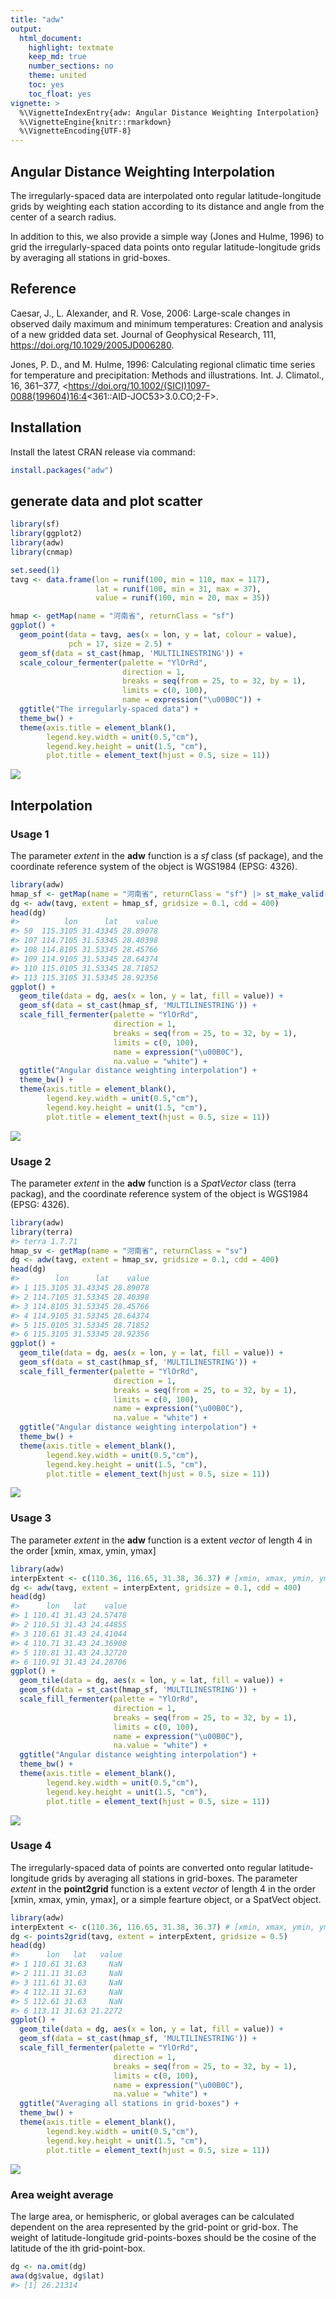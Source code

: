 ```yaml
---
title: "adw"
output: 
  html_document:
    highlight: textmate
    keep_md: true
    number_sections: no
    theme: united
    toc: yes
    toc_float: yes
vignette: >
  %\VignetteIndexEntry{adw: Angular Distance Weighting Interpolation}
  %\VignetteEngine{knitr::rmarkdown}
  %\VignetteEncoding{UTF-8}
---
```





## Angular Distance Weighting Interpolation

The irregularly-spaced data are interpolated onto regular latitude-longitude grids by weighting each station according to its distance and angle from the center of a search radius.

In addition to this, we also provide a simple way (Jones and Hulme, 1996) to grid the irregularly-spaced data points onto regular latitude-longitude grids by averaging all stations in grid-boxes.

## Reference

Caesar, J., L. Alexander, and R. Vose, 2006: Large-scale changes in observed daily maximum and minimum temperatures: Creation and analysis of a new gridded data set. Journal of Geophysical Research, 111, <https://doi.org/10.1029/2005JD006280>.

Jones, P. D., and M. Hulme, 1996: Calculating regional climatic time series for temperature and precipitation: Methods and illustrations. Int. J. Climatol., 16, 361–377, <https://doi.org/10.1002/(SICI)1097-0088(199604)16:4<361::AID-JOC53>3.0.CO;2-F>.


## Installation

Install the latest CRAN release via command:

```r
install.packages("adw")
```

## generate data and plot scatter


```r
library(sf)
library(ggplot2)
library(adw)
library(cnmap)

set.seed(1)
tavg <- data.frame(lon = runif(100, min = 110, max = 117),
                   lat = runif(100, min = 31, max = 37),
                   value = runif(100, min = 20, max = 35))

hmap <- getMap(name = "河南省", returnClass = "sf")
ggplot() +
  geom_point(data = tavg, aes(x = lon, y = lat, colour = value), 
             pch = 17, size = 2.5) +
  geom_sf(data = st_cast(hmap, 'MULTILINESTRING')) +
  scale_colour_fermenter(palette = "YlOrRd",
                         direction = 1,
                         breaks = seq(from = 25, to = 32, by = 1),
                         limits = c(0, 100),
                         name = expression("\u00B0C")) +
  ggtitle("The irregularly-spaced data") +
  theme_bw() +
  theme(axis.title = element_blank(),
        legend.key.width = unit(0.5,"cm"),
        legend.key.height = unit(1.5, "cm"),
        plot.title = element_text(hjust = 0.5, size = 11))
```

![](README_files/figure-html/unnamed-chunk-3-1.png)<!-- -->

## Interpolation
### Usage 1

The parameter *extent* in the **adw** function is a *sf* class (sf package), and the coordinate reference system of the object is WGS1984 (EPSG: 4326).


```r
library(adw)
hmap_sf <- getMap(name = "河南省", returnClass = "sf") |> st_make_valid()
dg <- adw(tavg, extent = hmap_sf, gridsize = 0.1, cdd = 400)
head(dg)
#>          lon      lat    value
#> 50  115.3105 31.43345 28.89078
#> 107 114.7105 31.53345 28.40398
#> 108 114.8105 31.53345 28.45766
#> 109 114.9105 31.53345 28.64374
#> 110 115.0105 31.53345 28.71852
#> 113 115.3105 31.53345 28.92356
ggplot() +
  geom_tile(data = dg, aes(x = lon, y = lat, fill = value)) +
  geom_sf(data = st_cast(hmap_sf, 'MULTILINESTRING')) +
  scale_fill_fermenter(palette = "YlOrRd",
                       direction = 1,
                       breaks = seq(from = 25, to = 32, by = 1),
                       limits = c(0, 100),
                       name = expression("\u00B0C"),
                       na.value = "white") +
  ggtitle("Angular distance weighting interpolation") +
  theme_bw() +
  theme(axis.title = element_blank(),
        legend.key.width = unit(0.5,"cm"),
        legend.key.height = unit(1.5, "cm"),
        plot.title = element_text(hjust = 0.5, size = 11))
```

![](README_files/figure-html/unnamed-chunk-4-1.png)<!-- -->

### Usage 2

The parameter *extent* in the **adw** function is a *SpatVector* class (terra packag), and the coordinate reference system of the object is WGS1984 (EPSG: 4326).


```r
library(adw)
library(terra)
#> terra 1.7.71
hmap_sv <- getMap(name = "河南省", returnClass = "sv")
dg <- adw(tavg, extent = hmap_sv, gridsize = 0.1, cdd = 400)
head(dg)
#>        lon      lat    value
#> 1 115.3105 31.43345 28.89078
#> 2 114.7105 31.53345 28.40398
#> 3 114.8105 31.53345 28.45766
#> 4 114.9105 31.53345 28.64374
#> 5 115.0105 31.53345 28.71852
#> 6 115.3105 31.53345 28.92356
ggplot() +
  geom_tile(data = dg, aes(x = lon, y = lat, fill = value)) +
  geom_sf(data = st_cast(hmap_sf, 'MULTILINESTRING')) +
  scale_fill_fermenter(palette = "YlOrRd",
                       direction = 1,
                       breaks = seq(from = 25, to = 32, by = 1),
                       limits = c(0, 100),
                       name = expression("\u00B0C"),
                       na.value = "white") +
  ggtitle("Angular distance weighting interpolation") +
  theme_bw() +
  theme(axis.title = element_blank(),
        legend.key.width = unit(0.5,"cm"),
        legend.key.height = unit(1.5, "cm"),
        plot.title = element_text(hjust = 0.5, size = 11))
```

![](README_files/figure-html/unnamed-chunk-5-1.png)<!-- -->

### Usage 3

The parameter *extent* in the **adw** function is a extent *vector* of length 4 in the order [xmin, xmax, ymin, ymax]


```r
library(adw)
interpExtent <- c(110.36, 116.65, 31.38, 36.37) # [xmin, xmax, ymin, ymax]
dg <- adw(tavg, extent = interpExtent, gridsize = 0.1, cdd = 400)
head(dg)
#>      lon   lat    value
#> 1 110.41 31.43 24.57478
#> 2 110.51 31.43 24.44855
#> 3 110.61 31.43 24.41044
#> 4 110.71 31.43 24.36908
#> 5 110.81 31.43 24.32720
#> 6 110.91 31.43 24.28706
ggplot() +
  geom_tile(data = dg, aes(x = lon, y = lat, fill = value)) +
  geom_sf(data = st_cast(hmap_sf, 'MULTILINESTRING')) +
  scale_fill_fermenter(palette = "YlOrRd",
                       direction = 1,
                       breaks = seq(from = 25, to = 32, by = 1),
                       limits = c(0, 100),
                       name = expression("\u00B0C"),
                       na.value = "white") +
  ggtitle("Angular distance weighting interpolation") +
  theme_bw() +
  theme(axis.title = element_blank(),
        legend.key.width = unit(0.5,"cm"),
        legend.key.height = unit(1.5, "cm"),
        plot.title = element_text(hjust = 0.5, size = 11))
```

![](README_files/figure-html/unnamed-chunk-6-1.png)<!-- -->


### Usage 4


The irregularly-spaced data of points are converted onto regular latitude-longitude grids by averaging all stations in grid-boxes. The parameter *extent* in the **point2grid** function is a extent *vector* of length 4 in the order [xmin, xmax, ymin, ymax], or a simple fearture object, or a SpatVect object.


```r
library(adw)
interpExtent <- c(110.36, 116.65, 31.38, 36.37) # [xmin, xmax, ymin, ymax]
dg <- points2grid(tavg, extent = interpExtent, gridsize = 0.5)
head(dg)
#>      lon   lat   value
#> 1 110.61 31.63     NaN
#> 2 111.11 31.63     NaN
#> 3 111.61 31.63     NaN
#> 4 112.11 31.63     NaN
#> 5 112.61 31.63     NaN
#> 6 113.11 31.63 21.2272
ggplot() +
  geom_tile(data = dg, aes(x = lon, y = lat, fill = value)) +
  geom_sf(data = st_cast(hmap_sf, 'MULTILINESTRING')) +
  scale_fill_fermenter(palette = "YlOrRd",
                       direction = 1,
                       breaks = seq(from = 25, to = 32, by = 1),
                       limits = c(0, 100),
                       name = expression("\u00B0C"),
                       na.value = "white") +
  ggtitle("Averaging all stations in grid-boxes") +
  theme_bw() +
  theme(axis.title = element_blank(),
        legend.key.width = unit(0.5,"cm"),
        legend.key.height = unit(1.5, "cm"),
        plot.title = element_text(hjust = 0.5, size = 11))
```

![](README_files/figure-html/unnamed-chunk-7-1.png)<!-- -->

### Area weight average

The large area, or hemispheric, or global averages can be calculated dependent on the area represented by the grid-point or grid-box. The weight of latitude-longitude grid-points-boxes should be the cosine of the latitude of the ith grid-point-box.


```r
dg <- na.omit(dg)
awa(dg$value, dg$lat)
#> [1] 26.21314
```
